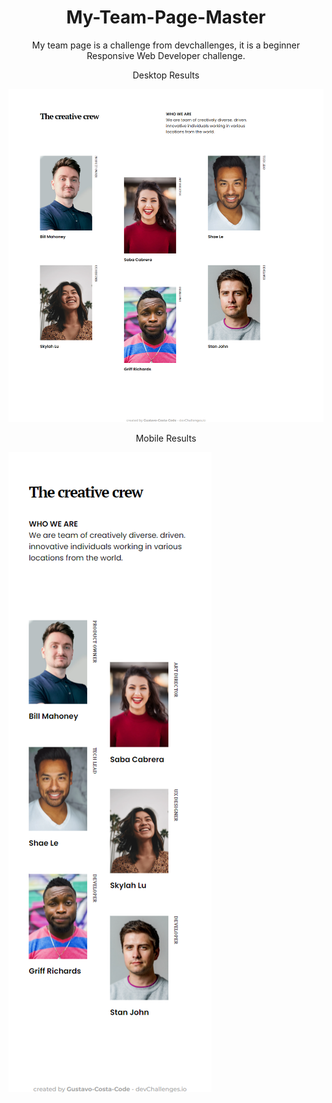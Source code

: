 <h1 align="center">My-Team-Page-Master</h1>
<p align="center">My team page is a challenge from devchallenges, it is a beginner Responsive Web Developer challenge.</p>
<p align="center">Desktop Results</p>
<img src="Team Results desktop.png">
<p align="center">Mobile Results</p>
<img src="Team Results mobile.png">
